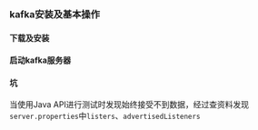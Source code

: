 ### kafka安装及基本操作

#### 下载及安装

#### 启动kafka服务器




#### 坑
当使用Java API进行测试时发现始终接受不到数据，经过查资料发现`server.properties`中`listers`、`advertisedListeners`

